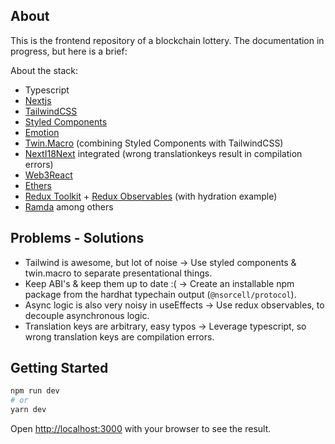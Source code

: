 ## About

This is the frontend repository of a blockchain lottery. The documentation in progress, but here is a brief:

About the stack:  
- Typescript  
- [Nextjs](https://nextjs.org/)
- [TailwindCSS](https://tailwindcss.com/)  
- [Styled Components](https://styled-components.com/)
- [Emotion](https://emotion.sh)  
- [Twin.Macro](https://github.com/ben-rogerson/twin.macro) (combining Styled Components with TailwindCSS)  
- [NextI18Next](https://github.com/i18next/next-i18next) integrated (wrong translationkeys result in compilation errors)  
- [Web3React](https://github.com/Uniswap/web3-react)  
- [Ethers](https://docs.ethers.io/v5/)  
- [Redux Toolkit](https://redux-toolkit.js.org/) + [Redux Observables](https://redux-observable.js.org/) (with hydration example)  
- [Ramda](https://ramdajs.com/)
among others

## Problems - Solutions
- Tailwind is awesome, but lot of noise -> Use styled components & twin.macro to separate presentational things.
- Keep ABI's & keep them up to date :( -> Create an installable npm package from the hardhat typechain output (`@nsorcell/protocol`).
- Async logic is also very noisy in useEffects -> Use redux observables, to decouple asynchronous logic.
- Translation keys are arbitrary, easy typos -> Leverage typescript, so wrong translation keys are compilation errors.

## Getting Started

```bash
npm run dev
# or
yarn dev
```

Open [http://localhost:3000](http://localhost:3000) with your browser to see the result.


